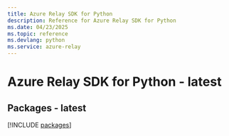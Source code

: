 ```yaml
---
title: Azure Relay SDK for Python
description: Reference for Azure Relay SDK for Python
ms.date: 04/23/2025
ms.topic: reference
ms.devlang: python
ms.service: azure-relay
---
```

# Azure Relay SDK for Python - latest
## Packages - latest
[!INCLUDE [packages](relay-index.md)]
